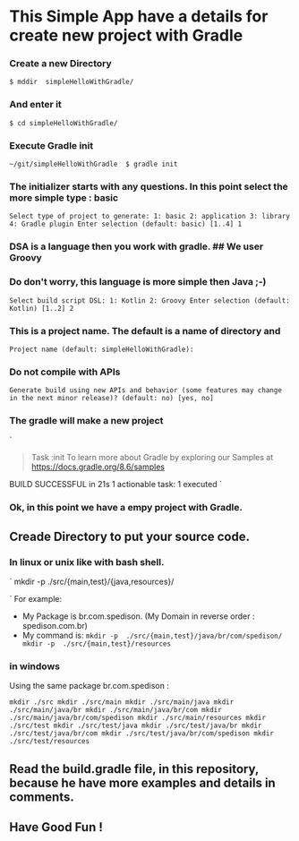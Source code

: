 # This Simple App have a details for create new project with Gradle

### Create a new Directory
`
$ mddir  simpleHelloWithGradle/
`

### And enter it
`
$ cd simpleHelloWithGradle/
`

### Execute Gradle init
`
 ~/git/simpleHelloWithGradle 
$ gradle init
`

### The initializer starts with any questions. In this point select the more simple type : basic
`
Select type of project to generate:
  1: basic
  2: application
  3: library
  4: Gradle plugin
Enter selection (default: basic) [1..4] 1
`

### DSA is a language then you work with gradle. ## We user Groovy
### Do don't worry, this language is more simple then Java ;-)
`
Select build script DSL:
  1: Kotlin
  2: Groovy
Enter selection (default: Kotlin) [1..2] 2
`

### This is a project name. The default is a name of directory and
`
Project name (default: simpleHelloWithGradle): 
`

### Do not compile with APIs
`
Generate build using new APIs and behavior (some features may change in the next minor release)? (default: no) [yes, no] 
`

### The gradle will make a new project
`
> Task :init
To learn more about Gradle by exploring our Samples at https://docs.gradle.org/8.6/samples

BUILD SUCCESSFUL in 21s
1 actionable task: 1 executed
`

### Ok, in this point we have a empy project with Gradle.


## Creade Directory to put your source code.

### In linux or unix like with bash shell.
`
   mkdir -p  ./src/{main,test}/{java,resources}/<your package base>

`
For example: 
 * My Package is br.com.spedison. (My Domain in reverse order : spedison.com.br) 
 * My command is:
`
   mkdir -p  ./src/{main,test}/java/br/com/spedison/
   mkdir -p  ./src/{main,test}/resources
`

### in windows

Using the same package br.com.spedison :

`
  mkdir ./src
  mkdir ./src/main
  mkdir ./src/main/java
  mkdir ./src/main/java/br
  mkdir ./src/main/java/br/com
  mkdir ./src/main/java/br/com/spedison
  mkdir ./src/main/resources
  mkdir ./src/test
  mkdir ./src/test/java
  mkdir ./src/test/java/br
  mkdir ./src/test/java/br/com
  mkdir ./src/test/java/br/com/spedison
  mkdir ./src/test/resources
`

## Read the build.gradle file, in this repository, because he have more examples and details in comments.


## Have Good Fun !
